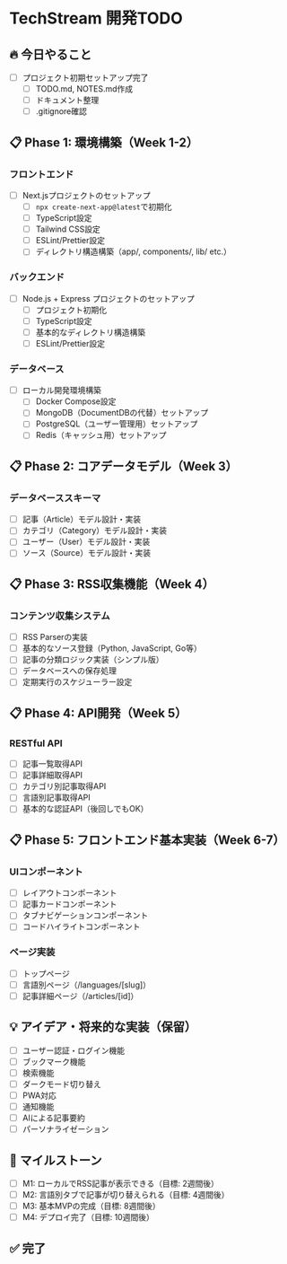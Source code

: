 # TechStream 開発TODO

## 🔥 今日やること
- [ ] プロジェクト初期セットアップ完了
  - [ ] TODO.md, NOTES.md作成
  - [ ] ドキュメント整理
  - [ ] .gitignore確認

## 📋 Phase 1: 環境構築（Week 1-2）

### フロントエンド
- [ ] Next.jsプロジェクトのセットアップ
  - [ ] `npx create-next-app@latest`で初期化
  - [ ] TypeScript設定
  - [ ] Tailwind CSS設定
  - [ ] ESLint/Prettier設定
  - [ ] ディレクトリ構造構築（app/, components/, lib/ etc.）

### バックエンド
- [ ] Node.js + Express プロジェクトのセットアップ
  - [ ] プロジェクト初期化
  - [ ] TypeScript設定
  - [ ] 基本的なディレクトリ構造構築
  - [ ] ESLint/Prettier設定

### データベース
- [ ] ローカル開発環境構築
  - [ ] Docker Compose設定
  - [ ] MongoDB（DocumentDBの代替）セットアップ
  - [ ] PostgreSQL（ユーザー管理用）セットアップ
  - [ ] Redis（キャッシュ用）セットアップ

## 📋 Phase 2: コアデータモデル（Week 3）

### データベーススキーマ
- [ ] 記事（Article）モデル設計・実装
- [ ] カテゴリ（Category）モデル設計・実装
- [ ] ユーザー（User）モデル設計・実装
- [ ] ソース（Source）モデル設計・実装

## 📋 Phase 3: RSS収集機能（Week 4）

### コンテンツ収集システム
- [ ] RSS Parserの実装
- [ ] 基本的なソース登録（Python, JavaScript, Go等）
- [ ] 記事の分類ロジック実装（シンプル版）
- [ ] データベースへの保存処理
- [ ] 定期実行のスケジューラー設定

## 📋 Phase 4: API開発（Week 5）

### RESTful API
- [ ] 記事一覧取得API
- [ ] 記事詳細取得API
- [ ] カテゴリ別記事取得API
- [ ] 言語別記事取得API
- [ ] 基本的な認証API（後回しでもOK）

## 📋 Phase 5: フロントエンド基本実装（Week 6-7）

### UIコンポーネント
- [ ] レイアウトコンポーネント
- [ ] 記事カードコンポーネント
- [ ] タブナビゲーションコンポーネント
- [ ] コードハイライトコンポーネント

### ページ実装
- [ ] トップページ
- [ ] 言語別ページ（/languages/[slug]）
- [ ] 記事詳細ページ（/articles/[id]）

## 💡 アイデア・将来的な実装（保留）
- [ ] ユーザー認証・ログイン機能
- [ ] ブックマーク機能
- [ ] 検索機能
- [ ] ダークモード切り替え
- [ ] PWA対応
- [ ] 通知機能
- [ ] AIによる記事要約
- [ ] パーソナライゼーション

## 🎯 マイルストーン
- [ ] M1: ローカルでRSS記事が表示できる（目標: 2週間後）
- [ ] M2: 言語別タブで記事が切り替えられる（目標: 4週間後）
- [ ] M3: 基本MVPの完成（目標: 8週間後）
- [ ] M4: デプロイ完了（目標: 10週間後）

## ✅ 完了
<!-- 完了したタスクをここに移動 -->
